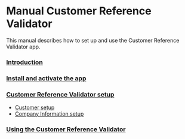 # Manual Customer Reference Validator
This manual describes how to set up and use the Customer Reference Validator app.

### [Introduction](topics/introduction.md)
### [Install and activate the app](topics/install-activate-app.md)
### [Customer Reference Validator setup](topics/customer-ref-validator-setup.md)
* [Customer setup](topics/customer-ref-validator-setup.md#customer-setup)
* [Company Information setup](topics/customer-ref-validator-setup.md#comapny-information-setup)
### [Using the Customer Reference Validator](topics/use-the-cust-ref-validator.md)
